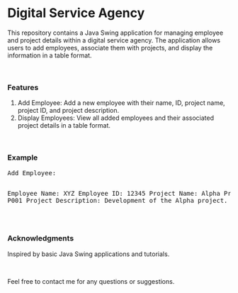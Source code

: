 <h1>Digital Service Agency</h1>

<p>This repository contains a Java Swing application for managing employee and project details within a digital service agency. 
  The application allows users to add employees, associate them with projects, and display the information in a table format.</p>
<br>
<h3>Features</h3>
<ol>
  <li>Add Employee: Add a new employee with their name, ID, project name, project ID, and project description.</li>
  <li>Display Employees: View all added employees and their associated project details in a table format.</li>
</ol>
<br>
<h3>Example</h3>
<pre>
Add Employee:

Employee Name: XYZ
Employee ID: 12345
Project Name: Alpha
Project ID: P001
Project Description: Development of the Alpha project.</pre>

<br>

<h3>Acknowledgments</h3>
<p>Inspired by basic Java Swing applications and tutorials.</p>
<br>
<p>Feel free to contact me for any questions or suggestions.</p>

